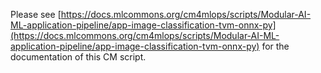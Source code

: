 Please see [https://docs.mlcommons.org/cm4mlops/scripts/Modular-AI-ML-application-pipeline/app-image-classification-tvm-onnx-py](https://docs.mlcommons.org/cm4mlops/scripts/Modular-AI-ML-application-pipeline/app-image-classification-tvm-onnx-py) for the documentation of this CM script.

